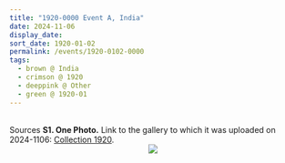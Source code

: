 ```yaml
---
title: "1920-0000 Event A, India"
date: 2024-11-06
display_date: 
sort_date: 1920-01-02
permalink: /events/1920-0102-0000
tags:
  - brown @ India
  - crimson @ 1920
  - deeppink @ Other
  - green @ 1920-01
---
```


<br>

<wave-list>
  <list-title color="DarkSeaGreen" width="40">Sources</list-title>
  <list-item color="BlanchedAlmond"  width="280"><b>S1. One Photo.</b> Link to the gallery to which it was uploaded on 2024-1106: <a href="https://eternalmoments.smugmug.com/Collections/Mahipalsingh-Jaisingh-Raul-Collection/1920">Collection 1920</a>.</list-item>
</wave-list>

<div style="text-align: center"><img src="https://pub-bcc3cbe9b1e94ba1ac28915f7a3900fa.r2.dev/1920-0000_Event_A_India_01_(Mahipalsingh_Jaisingh_Raul_Collection_scanned_by_Ankit_Khare).jpg" /></div>